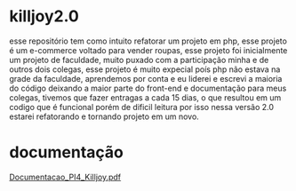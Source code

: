 # killjoy2.0
esse repositório tem como intuito refatorar um projeto em php, esse projeto é um e-commerce voltado para vender roupas, esse projeto foi inicialmente um projeto de faculdade, muito puxado com a participação minha e de outros dois colegas, esse projeto é muito expecial poís php não estava na grade da faculdade, aprendemos por conta e eu liderei e escrevi a maioria do código deixando a maior parte do front-end e documentação para meus colegas, tivemos que fazer entragas a cada 15 dias, o que resultou em um codigo que é funcional porém de dificil leitura por isso nessa versão 2.0 estarei refatorando e tornando projeto em um novo.

# documentação
[Documentacao_PI4_Killjoy.pdf](https://github.com/user-attachments/files/21874142/Documentacao_PI4_Killjoy.pdf)

